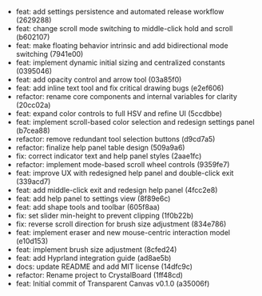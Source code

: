 - feat: add settings persistence and automated release workflow (2629288)
- feat: change scroll mode switching to middle-click hold and scroll (b602107)
- feat: make floating behavior intrinsic and add bidirectional mode switching (7941e00)
- feat: implement dynamic initial sizing and centralized constants (0395046)
- feat: add opacity control and arrow tool (03a85f0)
- feat: add inline text tool and fix critical drawing bugs (e2ef606)
- refactor: rename core components and internal variables for clarity (20cc02a)
- feat: expand color controls to full HSV and refine UI (5ccdbbe)
- feat: implement scroll-based color selection and redesign settings panel (b7cea88)
- refactor: remove redundant tool selection buttons (d9cd7a5)
- refactor: finalize help panel table design (509a9a6)
- fix: correct indicator text and help panel styles (2aae1fc)
- refactor: implement mode-based scroll wheel controls (9359fe7)
- feat: improve UX with redesigned help panel and double-click exit (339acd7)
- feat: add middle-click exit and redesign help panel (4fcc2e8)
- feat: add help panel to settings view (8f89e6c)
- feat: add shape tools and toolbar (605f8aa)
- fix: set slider min-height to prevent clipping (1f0b22b)
- fix: reverse scroll direction for brush size adjustment (834e786)
- feat: implement eraser and new mouse-centric interaction model (e10d153)
- feat: implement brush size adjustment (8cfed24)
- feat: add Hyprland integration guide (ad8ae5b)
- docs: update README and add MIT license (14dfc9c)
- refactor: Rename project to CrystalBoard (1ff48cd)
- feat: Initial commit of Transparent Canvas v0.1.0 (a35006f)